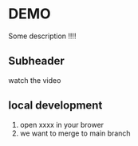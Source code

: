 # DEMO

Some description
!!!!

## Subheader

watch the video

## local development

1. open xxxx in your brower
2. we want to merge to main branch